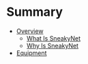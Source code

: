 # Summary

- [Overview]()
  - [What Is SneakyNet](./overview/what.md)
  - [Why Is SneakyNet](./overview/why.md)
- [Equipment](./equipment/index.md)
